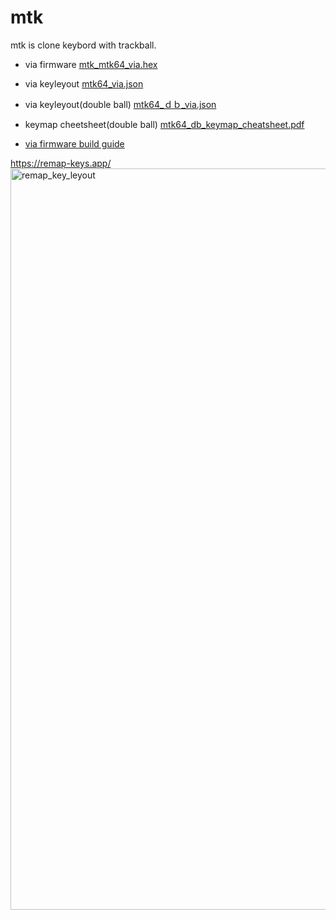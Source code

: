 # mtk

mtk is clone keybord with trackball.

- via firmware  [mtk_mtk64_via.hex](mtk/mtk_mtk64_via.hex)
- via keyleyout [mtk64_via.json](mtk/mtk64_via.json)
- via keyleyout(double ball) [mtk64_ｄｂ_via.json](mtk/mtk64_db_via.json)
- keymap cheetsheet(double ball) [mtk64_db_keymap_cheatsheet.pdf](mtk/mtk/mtk64_db_keymap_cheatsheet.pdf)

- [via firmware build guide](qmk_firmware/keyboards/mtk/)

https://remap-keys.app/
<img width="1186" alt="remap_key_leyout" src="https://user-images.githubusercontent.com/111166976/188150061-fb29088a-7ba5-41cb-8ec6-796fe880d403.png">
